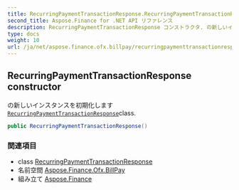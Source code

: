 ```yaml
---
title: RecurringPaymentTransactionResponse.RecurringPaymentTransactionResponse
second_title: Aspose.Finance for .NET API リファレンス
description: RecurringPaymentTransactionResponse コンストラクタ. の新しいインスタンスを初期化しますRecurringPaymentTransactionResponseclass.
type: docs
weight: 10
url: /ja/net/aspose.finance.ofx.billpay/recurringpaymenttransactionresponse/recurringpaymenttransactionresponse/
---
```

## RecurringPaymentTransactionResponse constructor

の新しいインスタンスを初期化します[`RecurringPaymentTransactionResponse`](../)class.

```csharp
public RecurringPaymentTransactionResponse()
```

### 関連項目

* class [RecurringPaymentTransactionResponse](../)
* 名前空間 [Aspose.Finance.Ofx.BillPay](../../recurringpaymenttransactionresponse/)
* 組み立て [Aspose.Finance](../../../)


